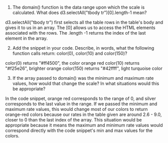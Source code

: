 1. The domain() function is the data range upon which the scale is calculated. What does d3.selectAll("tbody tr")[0].length-1 mean?

d3.selectAll("tbody tr") first selects all the table rows in the table's body and gives it to us in an array. The [0] allows us to access the HTML elements associated with the rows. The .length -1 returns the index of the last element in the array.  

2. Add the snippet in your code. Describe, in words, what the following function calls return: color(0), color(10) and color(150)?

color(0) returns "#ff4500", the color orange red
color(10) returns "#f25e26", brighter orange
color(150) returns "#42ffff", light turquoise color

3. If the array passed to domain() was the minimum and maximum rate values, how would that change the scale? In what situations would this be appropriate?

In the code snippet, orange red corresponds to the range of 0, and silver corresponds to the last value in the range. If we passed the minimum and maximum rate values, this would change most of our colors to return orange-red colors because our rates in the table given are around 2.6 - 9.0, closer to 0 than the last index of the array. This situation would be appropriate because it means the maximum and minimum rate values would correspond directly with the code snippet's min and max values for the colors. 
